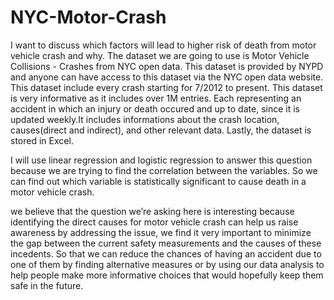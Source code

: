 # NYC-Motor-Crash

I want to discuss which factors will lead to higher risk of death from motor vehicle crash and why.
The dataset we are going to use is Motor Vehicle Collisions - Crashes from NYC open data. This dataset is provided by NYPD and anyone can have access to this dataset 
via the NYC open data website. This dataset include every crash starting for 7/2012 to present. This dataset is very informative as it includes over 1M entries. 
Each representing an accident in which an injury or death occured and up to date, since it is updated weekly.It includes informations about the crash location, 
causes(direct and indirect), and other relevant data. Lastly, the dataset is stored in Excel.

I will use linear regression and logistic regression to answer this question because we are trying to find the correlation between the variables. So we can find out which
variable is statistically significant to cause death in a motor vehicle crash. 

we believe that the question we’re asking here is interesting because identifying the direct causes for motor vehicle crash can help us raise awareness by addressing 
the issue, we find it very important to minimize the gap between the current safety measurements and the causes of these incedents. So that we can reduce the chances of 
having an accident due to one of them by finding alternative measures or by using our data analysis to help people make more informative choices that would hopefully keep
them safe in the future.
